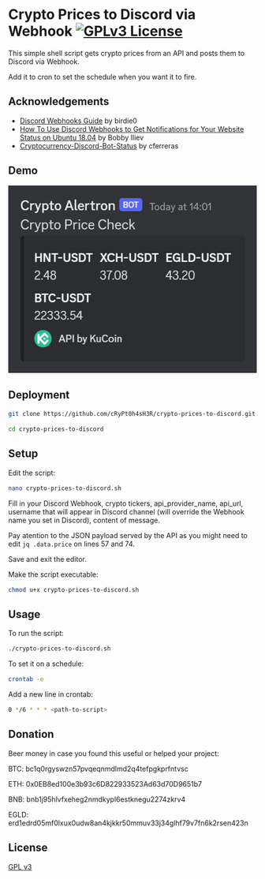 
# Crypto Prices to Discord via Webhook [![GPLv3 License](https://img.shields.io/badge/License-GPL%20v3-yellow.svg)](https://opensource.org/licenses/)

This simple shell script gets crypto prices from an API and posts them to Discord via Webhook.

Add it to cron to set the schedule when you want it to fire.

## Acknowledgements

 - [Discord Webhooks Guide](https://birdie0.github.io/discord-webhooks-guide/) by birdie0
 - [How To Use Discord Webhooks to Get Notifications for Your Website Status on Ubuntu 18.04](https://www.digitalocean.com/community/tutorials/how-to-use-discord-webhooks-to-get-notifications-for-your-website-status-on-ubuntu-18-04) by Bobby Iliev
 - [Cryptocurrency-Discord-Bot-Status](https://github.com/cferreras/Cryptocurrency-Discord-Bot-Status) by cferreras

## Demo

![App Screenshot](https://raw.githubusercontent.com/cRyPt0h4sH3R/check-crypto-prices-discord-webhook/main/demo.png)

## Deployment

```bash
git clone https://github.com/cRyPt0h4sH3R/crypto-prices-to-discord.git
```
```bash
cd crypto-prices-to-discord
```

## Setup

Edit the script:

```bash
nano crypto-prices-to-discord.sh
```
Fill in your Discord Webhook, crypto tickers, api_provider_name, api_url, username that will appear in Discord channel (will override the Webhook name you set in Discord), content of message.

Pay atention to the JSON payload served by the API as you might need to edit ```jq .data.price``` on lines 57 and 74.

Save and exit the editor.

Make the script executable:

```bash
chmod u+x crypto-prices-to-discord.sh
```

## Usage

To run the script:

```bash
./crypto-prices-to-discord.sh
```

To set it on a schedule:

```bash
crontab -e
```

Add a new line in crontab:

```bash
0 */6 * * * <path-to-script>
```
## Donation

Beer money in case you found this useful or helped your project:

BTC: bc1q0rgyswzn57pvqeqnmdlmd2q4tefpgkprfntvsc

ETH: 0x0EB8ed100e3b93c6D822933523Ad63d70D9651b7

BNB: bnb1j95hlvfxeheg2nmdkypl6estknegu2274zkrv4

EGLD: erd1edrd05mf0lxux0udw8an4kjkkr50mmuv33j34glhf79v7fn6k2rsen423n

## License

[GPL v3](https://opensource.org/license/gpl-3-0/)
